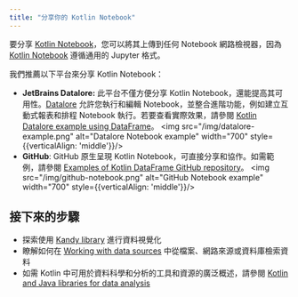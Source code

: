```yaml
---
title: "分享你的 Kotlin Notebook"
---
```

要分享 [Kotlin Notebook](kotlin-notebook-overview)，您可以將其上傳到任何 Notebook 網路檢視器，因為 [Kotlin Notebook](data-analysis-overview#notebooks) 遵循通用的 Jupyter 格式。

我們推薦以下平台來分享 Kotlin Notebook：

* **JetBrains Datalore:** 此平台不僅方便分享 Kotlin Notebook，還能提高其可用性。[Datalore](https://datalore.jetbrains.com/) 允許您執行和編輯 Notebook，並整合進階功能，例如建立互動式報表和排程 Notebook 執行。若要查看實際效果，請參閱 [Kotlin Datalore example using DataFrame](https://datalore.jetbrains.com/report/static/KQKedA4jDrKu63O53gEN0z/B5YeMMONSAR78FgKQ9yJyW)。
  <img src="/img/datalore-example.png" alt="Datalore Notebook example" width="700" style={{verticalAlign: 'middle'}}/>
* **GitHub**: GitHub 原生呈現 Kotlin Notebook，可直接分享和協作。如需範例，請參閱 [Examples of Kotlin DataFrame GitHub repository](https://github.com/Kotlin/dataframe/blob/master/examples/notebooks/titanic/Titanic.ipynb)。
  <img src="/img/github-notebook.png" alt="GitHub Notebook example" width="700" style={{verticalAlign: 'middle'}}/>

## 接下來的步驟

* 探索使用 [Kandy library](data-analysis-visualization) 進行資料視覺化
* 瞭解如何在 [Working with data sources](data-analysis-work-with-data-sources) 中從檔案、網路來源或資料庫檢索資料
* 如需 Kotlin 中可用於資料科學和分析的工具和資源的廣泛概述，請參閱 [Kotlin and Java libraries for data analysis](data-analysis-libraries)